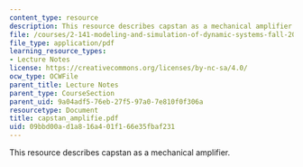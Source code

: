 ```yaml
---
content_type: resource
description: This resource describes capstan as a mechanical amplifier.
file: /courses/2-141-modeling-and-simulation-of-dynamic-systems-fall-2006/09bbd00ad1a816a401f166e35fbaf231_capstan_amplifie.pdf
file_type: application/pdf
learning_resource_types:
- Lecture Notes
license: https://creativecommons.org/licenses/by-nc-sa/4.0/
ocw_type: OCWFile
parent_title: Lecture Notes
parent_type: CourseSection
parent_uid: 9a04adf5-76eb-27f5-97a0-7e810f0f306a
resourcetype: Document
title: capstan_amplifie.pdf
uid: 09bbd00a-d1a8-16a4-01f1-66e35fbaf231
---
```

This resource describes capstan as a mechanical amplifier.